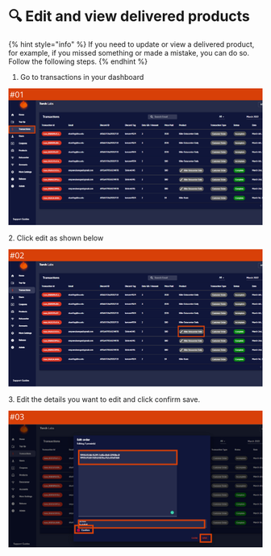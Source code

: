 # 🔍 Edit and view delivered products

{% hint style="info" %}
If you need to update or view a delivered product, for example, if you missed something or made a mistake, you can do so. Follow the following steps.
{% endhint %}

1. Go to transactions in your dashboard

![](<../.gitbook/assets/1 (62) (7).png>)

2\. Click edit as shown below

![](<../.gitbook/assets/1 (63) (8).png>)

3\. Edit the details you want to edit and click confirm save.

![](<../.gitbook/assets/1 (64) (6).png>)
